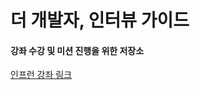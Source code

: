 #  더 개발자, 인터뷰 가이드

#### 강좌 수강 및 미션 진행을 위한 저장소

[인프런 강좌 링크](https://www.inflearn.com/course/%EA%B0%9C%EB%B0%9C%EC%9E%90-%EC%9D%B8%ED%84%B0%EB%B7%B0/dashboard)
